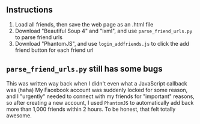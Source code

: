 ## Instructions

1. Load all friends, then save the web page as an .html file
2. Download "Beautiful Soup 4" and "lxml", and use `parse_friend_urls.py` to parse friend urls
3. Download "PhantomJS", and use `login_addfriends.js` to click the add friend button for each friend url

**`parse_friend_urls.py` still has some bugs**
---
This was written way back when I didn't even what a JavaScript callback was (haha)
My Facebook account was suddenly locked for some reason, and I "urgently" needed to connect with my friends for "important" reasons, so after creating a new account, I used `PhantomJS` to automatically add back more than 1,000 friends within 2 hours. To be honest, that felt totally awesome.
